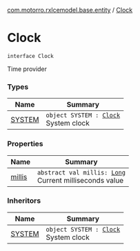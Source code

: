 [com.motorro.rxlcemodel.base.entity](../index.md) / [Clock](./index.md)

# Clock

`interface Clock`

Time provider

### Types

| Name | Summary |
|---|---|
| [SYSTEM](-s-y-s-t-e-m/index.md) | `object SYSTEM : `[`Clock`](./index.md)<br>System clock |

### Properties

| Name | Summary |
|---|---|
| [millis](millis.md) | `abstract val millis: `[`Long`](https://kotlinlang.org/api/latest/jvm/stdlib/kotlin/-long/index.html)<br>Current milliseconds value |

### Inheritors

| Name | Summary |
|---|---|
| [SYSTEM](-s-y-s-t-e-m/index.md) | `object SYSTEM : `[`Clock`](./index.md)<br>System clock |
